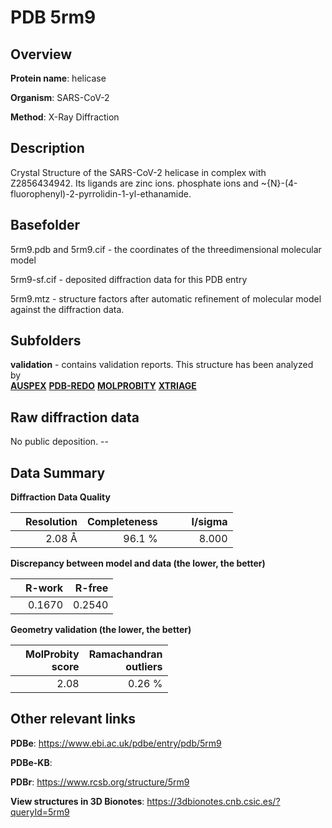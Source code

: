 # PDB 5rm9

## Overview

**Protein name**: helicase

**Organism**: SARS-CoV-2

**Method**: X-Ray Diffraction

## Description

Crystal Structure of the SARS-CoV-2 helicase in complex with Z2856434942. Its ligands are zinc ions. phosphate ions and ~{N}-(4-fluorophenyl)-2-pyrrolidin-1-yl-ethanamide.

## Basefolder

5rm9.pdb and 5rm9.cif - the coordinates of the threedimensional molecular model

5rm9-sf.cif - deposited diffraction data for this PDB entry

5rm9.mtz - structure factors after automatic refinement of molecular model against the diffraction data.

## Subfolders





**validation** - contains validation reports. This structure has been analyzed by <br>[**AUSPEX**](https://github.com/thorn-lab/coronavirus_structural_task_force/tree/master/pdb/helicase/SARS-CoV-2/5rm9/validation/auspex) [**PDB-REDO**](https://github.com/thorn-lab/coronavirus_structural_task_force/tree/master/pdb/helicase/SARS-CoV-2/5rm9/validation/pdb-redo) [**MOLPROBITY**](https://github.com/thorn-lab/coronavirus_structural_task_force/tree/master/pdb/helicase/SARS-CoV-2/5rm9/validation/molprobity) [**XTRIAGE**](https://github.com/thorn-lab/coronavirus_structural_task_force/blob/master/pdb/helicase/SARS-CoV-2/5rm9/validation/Xtriage_output.log)  



## Raw diffraction data

No public deposition. --<br> 

## Data Summary
**Diffraction Data Quality**

|   | Resolution | Completeness| I/sigma |
|---|-------------:|----------------:|--------------:|
|   |2.08 Å|96.1  %|<img width=50/>8.000|

**Discrepancy between model and data (the lower, the better)**

|   | **R-work**| **R-free**   
|---|-------------:|----------------:|           
||  0.1670|  0.2540|

**Geometry validation (the lower, the better)**

|   |**MolProbity<br>score**| **Ramachandran<br>outliers** 
|---|-------------:|----------------:|
||  2.08|  0.26 %|

 

 



## Other relevant links 
**PDBe**:  https://www.ebi.ac.uk/pdbe/entry/pdb/5rm9

**PDBe-KB**:  
 
**PDBr**: https://www.rcsb.org/structure/5rm9 

**View structures in 3D Bionotes**: https://3dbionotes.cnb.csic.es/?queryId=5rm9

